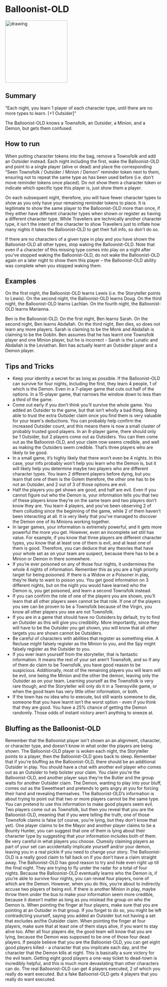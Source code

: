 # Balloonist-OLD

<img src="https://wiki.bloodontheclocktower.com/images/c/cb/Icon_balloonist.png" alt="drawing" width="200"/>

## Summary
"Each night, you learn 1 player of each character type, until there are no more types to learn. [+1 Outsider]"

The Balloonist-OLD knows a Townsfolk, an Outsider, a Minion, and a Demon, but gets them confused.

## How to run
When putting character tokens into the bag, remove a Townsfolk and add an Outsider instead. Each night including the first, wake the Balloonist-OLD and point to a single player (alive or dead) and place the corresponding “Seen Townsfolk / Outsider / Minion / Demon” reminder token next to them, ensuring not to repeat the same type as has been used before (i.e. don’t move reminder tokens once placed). Do not show them a character token or indicate which specific type this player is, just show them a player.

On each subsequent night, therefore, you will have fewer character types to show as you only have your remaining reminder tokens to place. It is legitimate to show the same player to the Balloonist-OLD more than once, if they either have different character types when shown or register as having a different character type. While Travellers are technically another character type, it isn't the intent of the character to show Travellers just to inflate how many nights it takes the Balloonist-OLD to get their full info, so don't do so.

If there are no characters of a given type in play and you have shown the Balloonist-OLD all other types, stop waking the Balloonist-OLD. Note that even if a character of this missing type comes into play on a night after you’ve stopped waking the Balloonist-OLD, do not wake the Balloonist-OLD again on a later night to show them this player – the Balloonist-OLD ability was complete when you stopped waking them.

## Examples

On the first night, the Balloonist-OLD learns Lewis (i.e. the Storyteller points to Lewis). On the second night, the Balloonist-OLD learns Doug. On the third night, the Balloonist-OLD learns Lachlan. On the fourth night, the Balloonist-OLD learns Marianna.

Ben is the Balloonist-OLD. On the first night, Ben learns Sarah. On the second night, Ben learns Abdallah. On the third night, Ben dies, so does not learn any more players. Sarah is claiming to be the Monk and Abdallah is claiming to be the Goblin. Ben assumes that he has learnt one Townsfolk player and one Minion player, but he is incorrect - Sarah is the Lunatic and Abdallah is the Leviathan. Ben has actually learnt an Outsider player and a Demon player.

## Tips and Tricks

- Keep your identity a secret for as long as possible. If the Balloonist-OLD can survive for four nights, including the first, they learn 4 people, 1 of which is the Demon. Even in a 7-player game that cuts out half of the options. In a 15-player game, that narrows the window down to less than a third of the game.
- Come out early if you don’t think you’ll survive the whole game. You added an Outsider to the game, but that isn’t wholly a bad thing. Being able to trust the extra Outsider claim once you find them is very valuable for your team's deductions. You can probably help confirm the increased Outsider count, and this means there is now a small cluster of probably trusted good players. In an 8-player game, there should only be 1 Outsider, but 2 players come out as Outsiders. You can then come out as the Balloonist-OLD, and your claim now seems credible, and well as making the Outsiders seem credible. That’s three players who are likely to be good.
- In a small game, it’s highly likely that there won’t even be 4 nights. In this case, your info probably won’t help you learn who the Demon is, but it will likely help you determine maybe two players who are different character types. You learn 2 different players before dying, but you learn that one of them is the Golem therefore, the other one has to be not an Outsider, and 2 out of 3 of those options are evil.
- Half the players you get shown are good, and half are evil. Even if you cannot figure out who the Demon is, your information tells you that two of these players know they’re on the same team and two players don’t know they are. You learn 4 players, and you've been observing 2 of them colluding since the beginning of the game, while 2 of them haven't been interacting at all. It is very likely that you've managed to discover the Demon one of its Minions working together.
- In larger games, your information is extremely powerful, and it gets more powerful the more you get. However, even an incomplete set still has value. For example, if you know that three players are different character types, you know that at least one of them is evil, and at least one of them is good. Therefore, you can deduce that any theories that have your whole set as on your team are suspect, because there has to be a Minion or Demon in there somewhere.
- If you’re ever poisoned on any of those four nights, it undermines the whole 4 nights of information. Remember this as you are a high priority target for being poisoned. If there is a Widow or a Poisoner in play, they’re likely to want to poison you. You get good information on 3 different nights, but on the night you would have learned who the Demon is, you get poisoned, and learn a second Townsfolk instead.
- If you can confirm the role of one of the players you are shown, you’ll learn that all other players seen cannot be that role. If one of the players you see can be proven to be a Townsfolk because of the Virgin, you know all other players you see are not Townsfolk.
- If you are in a game that should have no Outsiders by default, try to find an Outsider as this will give you credibility. More importantly, since they will have to be the Outsider you get shown, you will know that all other targets you are shown cannot be Outsiders.
- Be careful of characters with abilities that register as something else. A Recluse might falsely register as the Minion to you, and the Spy might falsely register as the Outsider to you.
- If you ever learn yourself from the storyteller, that is fantastic information. It means the rest of your set aren’t Townsfolk, and so if any of them do claim to be Townsfolk, you have good reason to be suspicious. Additionally, most of the remaining players you will learn will be evil, one being the Minion and the other the demon, leaving only the Outsider as on your team. Learning yourself as the Townsfolk is very rare though, and the Storyteller will only do it in a Teensyville game, or when the good team has very little other information, or both.
- If the town has no idea who to execute, but still wants someone to die, someone that you have learnt isn’t the worst option - even if you think that they are good. You have a 25% chance of getting the Demon randomly. Those odds of instant victory aren’t anything to sneeze at.

## Bluffing as the Balloonist-OLD

Remember that the Balloonist player isn't shown an an alignment, character, or character type, and doesn't know in what order the players are being shown. The Balloonist-OLD player is woken each night, the Storyteller points to a player, then the Balloonist-OLD goes back to sleep.
Remember that if you're bluffing as the Balloonist-OLD, there should be an additional Outsider in play. You should have a chat with another evil player who comes out as an Outsider to help bolster your claim. You claim you’re the Balloonist-OLD, and another player says they’re the Butler and the group waits for another Outsider claim. The Demon, wanting to play into your bluff, comes out as the Sweetheart and pretends to gets angry at you for forcing their hand and revealing themselves.
The Balloonist-OLD’s information is about trying to point out that two or more players cannot be the same type. You can pretend to use this information to make good players seem evil. Two players come out as Townsfolk, but then you reveal that you are the Balloonist-OLD, meaning that if you were telling the truth, one of those Townsfolk claims is false (of course, you’re lying, but they don’t know that yet). One player claims to be the Mayor and another player claims to be a Bounty Hunter, you can suggest that one of them is lying about their character type by suggesting that your information includes both of them.
Be very careful in what players you choose. Clumsily claiming players as part of your set can accidentally implicate yourself and/or your demon, leaving you in a real pickle if you need to change your story.
The Balloonist-OLD is a really good claim to fall back on if you don’t have a claim straight away. The Balloonist-OLD has good reason to try and hide even right up till the final night. They are trying to fly under the radar for a total of four nights.
Because the Balloonist-OLD eventually learns who the Demon is, if you’re able to survive four nights, you can reveal four players, none of which are the Demon. However, when you do this, you’re about to indirectly accuse two players of being evil. If there is another Minion in play, maybe throw them under the bus to make your information seem more credible, because it doesn’t matter as long as you mislead the group on who the Demon is.
When pointing the finger at four players, make sure that you are pointing at an Outsider in that group. If you forget to do so, you might be left contradicting yourself, saying you added an Outsider but not having a set that excludes an/the Outsider claim.
When pointing the finger at four players, make sure that at least one of them stays alive, if you want to stay alive too. After all four players die, the good team will know that you are lying, because the Demon was supposed to be one of those four dead players.
If people believe that you are the Balloonist-OLD, you can get eight good players killed - a character that you implicate each day, and the character that the Demon kills at night. This is basically a sure victory for the evil team. Getting eight good players a one-way ticket to dead-town is incredibly helpful, and this is much more devastating than other characters can do. The real Balloonist-OLD can get 4 players executed, 2 of which you really do want executed. But a fake Balloonist-OLD gets 4 players that you really do want executed.
